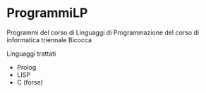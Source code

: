 # ProgrammiLP
Programmi del corso di Linguaggi di Programmazione del corso di informatica triennale Bicocca

Linguaggi trattati
- Prolog
- LISP
- C (forse)
